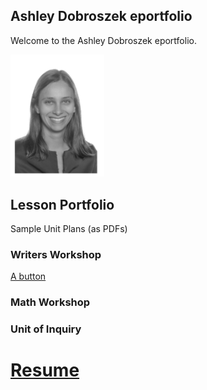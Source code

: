 ## Ashley Dobroszek eportfolio

Welcome to the Ashley Dobroszek eportfolio.


<img src="photo.PNG" alt="drawing" width="150"/>

## Lesson Portfolio

Sample Unit Plans (as PDFs)


### Writers Workshop

<a href="{{ site.github.repository_url }}" class="btn">A button</a>

### Math Workshop

### Unit of Inquiry




# [Resume](Resume_Ashley_Dobroszek.pdf)
